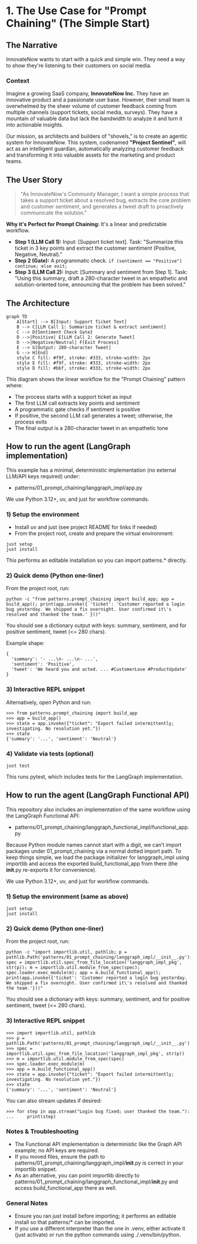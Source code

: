# 1. The Use Case for "Prompt Chaining" (The Simple Start)

## The Narrative

InnovateNow wants to start with a quick and simple win. They need a way to show they're listening to their customers
on social media.

### Context

Imagine a growing SaaS company, **InnovateNow Inc.** They have an innovative product and a passionate user base.
However, their small team is overwhelmed by the sheer volume of customer feedback coming from multiple channels (support
tickets, social media, surveys). They have a mountain of valuable data but lack the bandwidth to analyze it and turn it
into actionable insights.

Our mission, as architects and builders of "shovels," is to create an agentic system for InnovateNow. This system,
codenamed **"Project Sentinel"**, will act as an intelligent guardian, automatically analyzing customer feedback and
transforming it into valuable assets for the marketing and product teams.

## The User Story

> "As InnovateNow's Community Manager, I want a simple process that takes a support ticket about a resolved bug,
> extracts the core problem and customer sentiment, and generates a tweet draft to proactively communicate the
> solution."

**Why it's Perfect for Prompt Chaining:**
It's a linear and predictable workflow.

- **Step 1 (LLM Call 1):** Input: [Support ticket text]. Task: "Summarize this ticket in 3 key points and extract the
  customer sentiment (Positive, Negative, Neutral)."
- **Step 2 (Gate):** A programmatic check. `if (sentiment == "Positive") continue; else exit;`
- **Step 3 (LLM Call 2):** Input: [Summary and sentiment from Step 1]. Task: "Using this summary, draft a 280-character
  tweet in an empathetic and solution-oriented tone, announcing that the problem has been solved."

## The Architecture

```mermaid
graph TD
    A[Start] --> B[Input: Support Ticket Text]
    B --> C[LLM Call 1: Summarize ticket & extract sentiment]
    C --> D{Sentiment Check Gate}
    D -->|Positive| E[LLM Call 2: Generate Tweet]
    D -->|Negative/Neutral| F[Exit Process]
    E --> G[Output: 280-character Tweet]
    G --> H[End]
    style C fill: #f9f, stroke: #333, stroke-width: 2px
    style E fill: #f9f, stroke: #333, stroke-width: 2px
    style D fill: #bbf, stroke: #333, stroke-width: 2px
```

This diagram shows the linear workflow for the "Prompt Chaining" pattern where:

- The process starts with a support ticket as input
- The first LLM call extracts key points and sentiment
- A programmatic gate checks if sentiment is positive
- If positive, the second LLM call generates a tweet; otherwise, the process exits
- The final output is a 280-character tweet in an empathetic tone

## How to run the agent (LangGraph implementation)

This example has a minimal, deterministic implementation (no external LLM/API keys required) under:

- patterns/01_prompt_chaining/langgraph_impl/app.py

We use Python 3.12+, uv, and just for workflow commands.

### 1) Setup the environment

- Install uv and just (see project README for links if needed)
- From the project root, create and prepare the virtual environment:

```
just setup
just install
```

This performs an editable installation so you can import patterns.* directly.

### 2) Quick demo (Python one-liner)

From the project root, run:

```
python -c "from patterns.prompt_chaining import build_app; app = build_app(); print(app.invoke({ 'ticket': 'Customer reported a login bug yesterday. We shipped a fix overnight. User confirmed it\'s resolved and thanked the team.' }))"
```

You should see a dictionary output with keys: summary, sentiment, and for positive sentiment, tweet (<= 280 chars).

Example shape:

```
{
  'summary': '- ...\n- ...\n- ...',
  'sentiment': 'Positive',
  'tweet': 'We heard you and acted. ... #CustomerLove #ProductUpdate'
}
```

### 3) Interactive REPL snippet

Alternatively, open Python and run:

```
>>> from patterns.prompt_chaining import build_app
>>> app = build_app()
>>> state = app.invoke({"ticket": "Export failed intermittently; investigating. No resolution yet."})
>>> state
{'summary': '...', 'sentiment': 'Neutral'}
```

### 4) Validate via tests (optional)

```
just test
```

This runs pytest, which includes tests for the LangGraph implementation.

## How to run the agent (LangGraph Functional API)

This repository also includes an implementation of the same workflow using the LangGraph Functional API:

- patterns/01_prompt_chaining/langgraph_functional_impl/functional_app.py

Because Python module names cannot start with a digit, we can’t import packages under 01_prompt_chaining via a normal dotted import path. To keep things simple, we load the package initializer for langgraph_impl using importlib and access the exported build_functional_app from there (the __init__.py re-exports it for convenience).

We use Python 3.12+, uv, and just for workflow commands.

### 1) Setup the environment (same as above)

```
just setup
just install
```

### 2) Quick demo (Python one-liner)

From the project root, run:

```
python -c "import importlib.util, pathlib; p = pathlib.Path('patterns/01_prompt_chaining/langgraph_impl/__init__.py'); spec = importlib.util.spec_from_file_location('langgraph_impl_pkg', str(p)); m = importlib.util.module_from_spec(spec); spec.loader.exec_module(m); app = m.build_functional_app(); print(app.invoke({'ticket': 'Customer reported a login bug yesterday. We shipped a fix overnight. User confirmed it\'s resolved and thanked the team.'}))"
```

You should see a dictionary with keys: summary, sentiment, and for positive sentiment, tweet (<= 280 chars).

### 3) Interactive REPL snippet

```
>>> import importlib.util, pathlib
>>> p = pathlib.Path('patterns/01_prompt_chaining/langgraph_impl/__init__.py')
>>> spec = importlib.util.spec_from_file_location('langgraph_impl_pkg', str(p))
>>> m = importlib.util.module_from_spec(spec)
>>> spec.loader.exec_module(m)
>>> app = m.build_functional_app()
>>> state = app.invoke({"ticket": "Export failed intermittently; investigating. No resolution yet."})
>>> state
{'summary': '...', 'sentiment': 'Neutral'}
```

You can also stream updates if desired:

```
>>> for step in app.stream("Login bug fixed; user thanked the team."):
...     print(step)
```

### Notes & Troubleshooting

- The Functional API implementation is deterministic like the Graph API example; no API keys are required.
- If you moved files, ensure the path to patterns/01_prompt_chaining/langgraph_impl/__init__.py is correct in your importlib snippet.
- As an alternative, you can point importlib directly to patterns/01_prompt_chaining/langgraph_functional_impl/__init__.py and access build_functional_app there as well.

### General Notes

- Ensure you ran just install before importing; it performs an editable install so that patterns/* can be imported.
- If you use a different interpreter than the one in .venv, either activate it (just activate) or run the python commands using ./.venv/bin/python.
